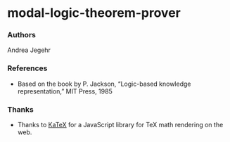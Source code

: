 # modal-logic-theorem-prover

### Authors
Andrea Jegehr

### References
* Based on the book by P. Jackson, “Logic-based  knowledge  representation,” MIT Press, 1985

### Thanks
* Thanks to [KaTeX](https://github.com/KaTeX/KaTeX) for a JavaScript library for TeX math rendering on the web.
